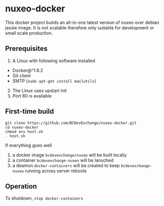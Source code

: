 # nuxeo-docker
This docker project builds an all-in-one latest version of nuxeo over debian jessie image. It is not scalable therefore only suitable for development or small scale production.

## Prerequisites
1. A Linux with following software installed
  * Docker@^1.8.2
  * Git client
  * SMTP (`sudo apt-get install mailutils`)
2. The Linux uses upstart init
3. Port 80 is available

## First-time build

```
git clone https://github.com/BCDevExchange/nuxeo-docker.git
cd nuxeo-docker
chmod a+x host.sh
. host.sh
```

If everything goes well 

1. a docker image `bcdevexchange/nuxeo` will be built locally 
2. a container `bcdevexchange-nuxeo` will be lanuched 
3. a deamon `docker-containers` will be created to keep `bcdevexchange-nuxeo` running across server reboots

## Operation
To shutdown, `stop docker-containers`
